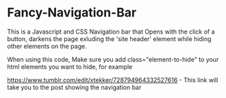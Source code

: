 # Fancy-Navigation-Bar
This is a Javascript and CSS Navigation bar that Opens with the click of a button, darkens the page exluding the 'site header' element while hiding other elements on the page.

When using this code, Make sure you add class="element-to-hide" to your html elements you want to hide, for example <!-- <div id="topnav" class="element-to-hide"> -->

  https://www.tumblr.com/edit/xtekker/728794964332527616 - This link will take you to the post showing the navigation bar
  
                              
